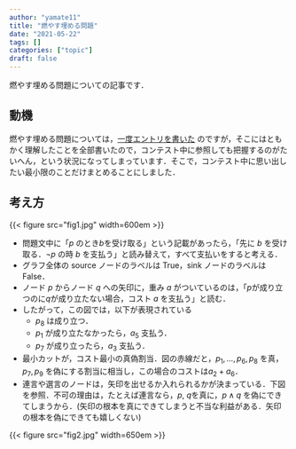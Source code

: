 ```yaml
---
author: "yamate11"
title: "燃やす埋める問題"
date: "2021-05-22"
tags: []
categories: ["topic"]
draft: false
---
```


燃やす埋める問題についての記事です．

## 動機

燃やす埋める問題については，[一度エントリを書いた](https://qiita.com/yamate11/items/1302cfb84fdffaeb791e) のですが，そこにはともかく理解したことを全部書いたので，コンテスト中に参照しても把握するのがたいへん，という状況になってしまっています．そこで，コンテスト中に思い出したい最小限のことだけまとめることにしました．

## 考え方

{{< figure src="fig1.jpg" width=600em >}}

* 問題文中に「$p$ のとき$b$を受け取る」という記載があったら，「先に $b$ を受け取る．$\neg p$ の時 $b$ を支払う」と読み替えて，すべて支払いをすると考える．
* グラフ全体の source ノードのラベルは True，sink ノードのラベルは False．
* ノード $p$ からノード $q$ への矢印に，重み $a$ がついているのは，「$p$が成り立つのに$q$が成り立たない場合，コスト $a$ を支払う」と読む．
* したがって，この図では，以下が表現されている
    * $p_8$ は成り立つ．
    * $p_1$ が成り立たなかったら，$a_5$ 支払う．
    * $p_7$ が成り立ったら，$a_3$ 支払う．
* 最小カットが，コスト最小の真偽割当．図の赤線だと，$p_1, \ldots, p_6, p_8$ を真，$p_7, p_9$ を偽にする割当に相当し，この場合のコストは$a_2 + a_6$．
* 連言や選言のノードは，矢印を出せるか入れられるかが決まっている．下図を参照．不可の理由は，たとえば連言なら，$p$, $q$を真に，$p\land q$ を偽にできてしまうから．(矢印の根本を真にできてしまうと不当な利益がある．矢印の根本を偽にできても嬉しくない)

{{< figure src="fig2.jpg" width=650em >}}



